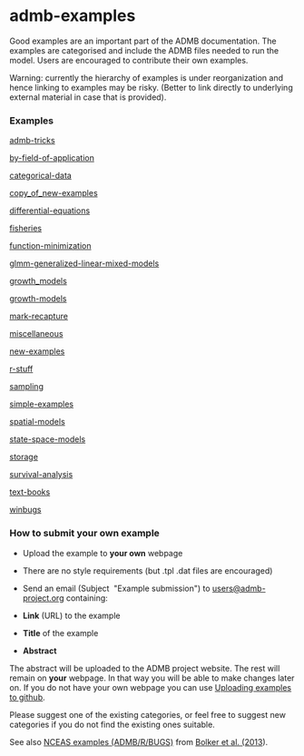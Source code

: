 # admb-examples
Good examples are an important part of the ADMB documentation. The examples are categorised and include the ADMB files needed to run the model. Users are encouraged to contribute their own examples. 

Warning: currently the hierarchy of examples is under reorganization and hence linking to examples may be risky. (Better to link directly to underlying external material in case that is provided).
### Examples
[admb-tricks](/admb-tricks)

[by-field-of-application](/by-field-of-application)

[categorical-data](/categorical-data)

[copy_of_new-examples](/copy_of_new-examples)

[differential-equations](/differential-equations)

[fisheries](/fisheries)

[function-minimization](/function-minimization)

[glmm-generalized-linear-mixed-models](/glmm-generalized-linear-mixed-models)

[growth_models](/growth_models)

[growth-models](/growth-models)

[mark-recapture](/mark-recapture)

[miscellaneous](/miscellaneous)

[new-examples](/new-examples)

[r-stuff](/r-stuff)

[sampling](/sampling)

[simple-examples](/simple-examples)

[spatial-models](/spatial-models)

[state-space-models](/state-space-models)

[storage](/storage)

[survival-analysis](/survival-analysis)

[text-books](/text-books)

[winbugs](/winbugs)
### How to submit your own example  

*   Upload the example to **your own** webpage
*   There are no style requirements (but .tpl .dat files are encouraged)
*   Send an email (Subject  "Example submission") to [users@admb-project.org](mailto:users@admb-project.org) containing:  

*   **Link** (URL) to the example
*   **Title** of the example
*   **Abstract**  

The abstract will be uploaded to the ADMB project website. The rest will remain on **your** webpage. In that way you will be able to make changes later on. If you do not have your own webpage you can use [<u>Uploading examples to github</u>](uploading-examples-to-github.html "Uploading examples to github").

Please suggest one of the existing categories, or feel free to suggest new categories if you do not find the existing ones suitable.  

See also [NCEAS examples (ADMB/R/BUGS)](https://groups.nceas.ucsb.edu/non-linear-modeling/projects) from [Bolker et al. (2013](http://dx.doi.org/10.1111/2041-210X.12044)).
